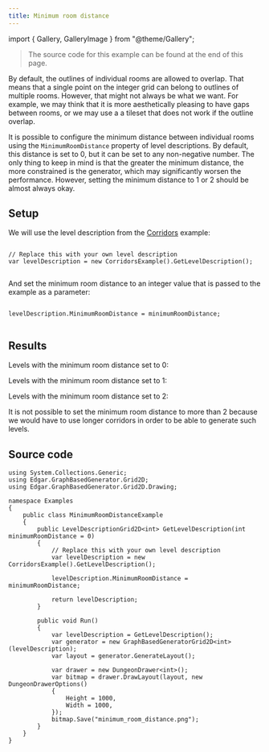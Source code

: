 ```yaml
---
title: Minimum room distance
---
```


import { Gallery, GalleryImage } from "@theme/Gallery";

> The source code for this example can be found at the end of this page.

By default, the outlines of individual rooms are allowed to overlap. That means that a single point on the integer grid can belong to outlines of multiple rooms. However, that might not always be what we want. For example, we may think that it is more aesthetically pleasing to have gaps between rooms, or we may use a a tileset that does not work if the outline overlap.

It is possible to configure the minimum distance between individual rooms using the `MinimumRoomDistance` property of level descriptions. By default, this distance is set to 0, but it can be set to any non-negative number. The only thing to keep in mind is that the greater the minimum distance, the more constrained is the generator, which may significantly worsen the performance. However, setting the minimum distance to 1 or 2 should be almost always okay.

## Setup
We will use the level description from the [Corridors](corridors) example:


```

// Replace this with your own level description
var levelDescription = new CorridorsExample().GetLevelDescription();


```

And set the minimum room distance to an integer value that is passed to the example as a parameter:


```

levelDescription.MinimumRoomDistance = minimumRoomDistance;


```

## Results

Levels with the minimum room distance set to 0:


<Gallery cols={2}>
<GalleryImage withoutLinks src={require('!!url-loader!./minimum-room-distance/0_0.png').default} />
<GalleryImage withoutLinks src={require('!!url-loader!./minimum-room-distance/0_1.png').default} />
<GalleryImage withoutLinks src={require('!!url-loader!./minimum-room-distance/0_2.png').default} />
<GalleryImage withoutLinks src={require('!!url-loader!./minimum-room-distance/0_3.png').default} />
</Gallery>


Levels with the minimum room distance set to 1:


<Gallery cols={2}>
<GalleryImage withoutLinks src={require('!!url-loader!./minimum-room-distance/1_0.png').default} />
<GalleryImage withoutLinks src={require('!!url-loader!./minimum-room-distance/1_1.png').default} />
<GalleryImage withoutLinks src={require('!!url-loader!./minimum-room-distance/1_2.png').default} />
<GalleryImage withoutLinks src={require('!!url-loader!./minimum-room-distance/1_3.png').default} />
</Gallery>


Levels with the minimum room distance set to 2:


<Gallery cols={2}>
<GalleryImage withoutLinks src={require('!!url-loader!./minimum-room-distance/2_0.png').default} />
<GalleryImage withoutLinks src={require('!!url-loader!./minimum-room-distance/2_1.png').default} />
<GalleryImage withoutLinks src={require('!!url-loader!./minimum-room-distance/2_2.png').default} />
<GalleryImage withoutLinks src={require('!!url-loader!./minimum-room-distance/2_3.png').default} />
</Gallery>


It is not possible to set the minimum room distance to more than 2 because we would have to use longer corridors in order to be able to generate such levels.
## Source code

```
using System.Collections.Generic;
using Edgar.GraphBasedGenerator.Grid2D;
using Edgar.GraphBasedGenerator.Grid2D.Drawing;

namespace Examples
{
    public class MinimumRoomDistanceExample 
    {
        public LevelDescriptionGrid2D<int> GetLevelDescription(int minimumRoomDistance = 0)
        {
            // Replace this with your own level description
            var levelDescription = new CorridorsExample().GetLevelDescription();

            levelDescription.MinimumRoomDistance = minimumRoomDistance;

            return levelDescription;
        }

        public void Run()
        {
            var levelDescription = GetLevelDescription();
            var generator = new GraphBasedGeneratorGrid2D<int>(levelDescription);
            var layout = generator.GenerateLayout();

            var drawer = new DungeonDrawer<int>();
            var bitmap = drawer.DrawLayout(layout, new DungeonDrawerOptions()
            {
                Height = 1000,
                Width = 1000,
            });
            bitmap.Save("minimum_room_distance.png");
        }
    }
}
```

